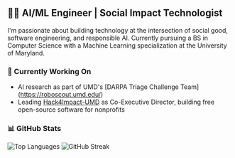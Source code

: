 ## 👨‍💻 AI/ML Engineer | Social Impact Technologist
I'm passionate about building technology at the intersection of social good, software engineering, and responsible AI. Currently pursuing a BS in Computer Science with a Machine Learning specialization at the University of Maryland.

### 🔭 Currently Working On
- AI research as part of UMD's [DARPA Triage Challenge Team] (https://roboscout.umd.edu/)
- Leading [Hack4Impact-UMD](https://github.com/hack4impact-umd) as Co-Executive Director, building free open-source software for nonprofits

### 📊 GitHub Stats
![Top Languages](https://github-readme-stats.vercel.app/api/top-langs/?username=DevShel&layout=compact&theme=radical) ![GitHub Streak](https://github-readme-streak-stats.herokuapp.com/?user=DevShel&theme=radical)


